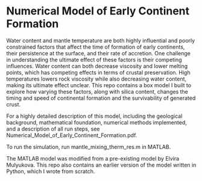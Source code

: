 # Numerical Model of Early Continent Formation

Water content and mantle temperature are both highly influential and poorly constrained factors that affect the time of formation of early continents, their persistence at the surface, and their rate of accretion. One challenge in understanding the ultimate effect of these factors is their competing influences. Water content can both decrease viscosity and lower melting points, which has competing effects in terms of crustal preservation. High temperatures lowers rock viscosity while also decreasing water content, making its ultimate effect unclear. This repo contains a box model I built to explore how varying these factors, along with silica content, changes the timing and speed of continental formation and the survivability of generated crust.

For a highly detailed description of this model, including the geological background, mathematical foundation, numerical methods implemented, and a description of all run steps, see Numerical_Model_of_Early_Continent_Formation.pdf.

To run the simulation, run mantle_mixing_therm_res.m in MATLAB.

The MATLAB model was modified from a pre-existing model by Elvira Mulyukova. This repo also contains an earlier version of the model written in Python, which I wrote from scratch.

